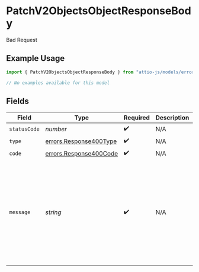 # PatchV2ObjectsObjectResponseBody

Bad Request

## Example Usage

```typescript
import { PatchV2ObjectsObjectResponseBody } from "attio-js/models/errors";

// No examples available for this model
```

## Fields

| Field                                                                                              | Type                                                                                               | Required                                                                                           | Description                                                                                        | Example                                                                                            |
| -------------------------------------------------------------------------------------------------- | -------------------------------------------------------------------------------------------------- | -------------------------------------------------------------------------------------------------- | -------------------------------------------------------------------------------------------------- | -------------------------------------------------------------------------------------------------- |
| `statusCode`                                                                                       | *number*                                                                                           | :heavy_check_mark:                                                                                 | N/A                                                                                                |                                                                                                    |
| `type`                                                                                             | [errors.Response400Type](../../models/errors/response400type.md)                                   | :heavy_check_mark:                                                                                 | N/A                                                                                                |                                                                                                    |
| `code`                                                                                             | [errors.Response400Code](../../models/errors/response400code.md)                                   | :heavy_check_mark:                                                                                 | N/A                                                                                                |                                                                                                    |
| `message`                                                                                          | *string*                                                                                           | :heavy_check_mark:                                                                                 | N/A                                                                                                | You passed an empty payload. Please ensure you are updating at least one property in your request. |